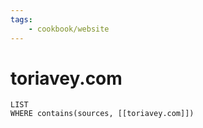 ```yaml
---
tags:
    - cookbook/website
---
```

# toriavey.com

```dataview
LIST
WHERE contains(sources, [[toriavey.com]])

```